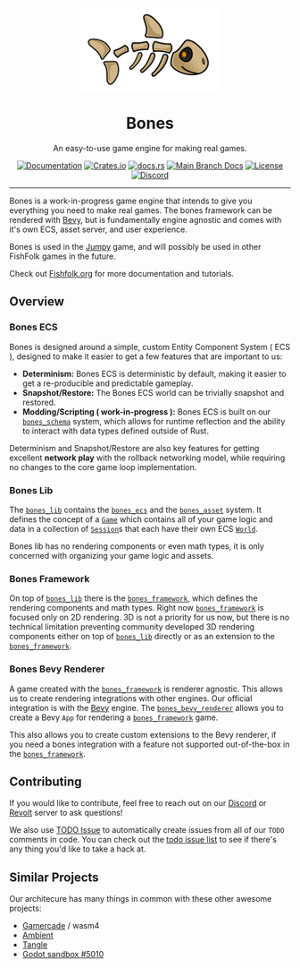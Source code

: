 <div align="center">
<img src="https://raw.githubusercontent.com/fishfolk/bones_branding/main/renders/logo-rect.svg" align="center" width="250px" />
<h1>Bones</h1>

An easy-to-use game engine for making real games.

[![Documentation](https://img.shields.io/badge/documentation-fishfolk.org-green.svg?labelColor=1e1c24&color=f3ee7a)](https://fishfolk.org/bones/overview/introduction/)
[![Crates.io](https://img.shields.io/crates/v/bones_lib?labelColor=1e1c24)](https://crates.io/crates/bones_lib)
[![docs.rs](https://img.shields.io/docsrs/bones_framework?label=API%20Docs&labelColor=1e1c24)](https://docs.rs/bones_framework)
[![Main Branch Docs](https://img.shields.io/badge/API_Docs-Main_Branch-blue?labelColor=1e1c24&color=red)](https://fishfolk.github.io/bones/rustdoc/bones_framework/index.html)
[![License](https://img.shields.io/badge/License-MIT%20or%20Apache%202-green.svg?label=license&labelColor=1e1c24&color=34925e)](./LICENSE)
[![Discord](https://img.shields.io/badge/chat-on%20discord-green.svg?logo=discord&logoColor=fff&labelColor=1e1c24&color=8d5b3f)][Discord]

<hr />

</div>

Bones is a work-in-progress game engine that intends to give you everything you need to make real games. The bones framework can be rendered with [Bevy], but is fundamentally engine agnostic and comes with it's own ECS, asset server, and user experience.

Bones is used in the [Jumpy] game, and will possibly be used in other FishFolk games in the future.

Check out [Fishfolk.org] for more documentation and tutorials.

[fishfolk.org]: https://fishfolk.org
[bevy]: https://bevyengine.org
[jumpy]: https://github.com/fishfolk/jumpy
[discord]: https://discord.gg/4smxjcheE5
[revolt]: https://weird.dev/invite/ZagXxrS4

## Overview

### Bones ECS

Bones is designed around a simple, custom Entity Component System ( ECS ), designed to make it easier to get a few features that are important to us:

- **Determinism:** Bones ECS is deterministic by default, making it easier to get a re-producible and predictable gameplay.
- **Snapshot/Restore:** The Bones ECS world can be trivially snapshot and restored.
- **Modding/Scripting ( work-in-progress ):** Bones ECS is built on our [`bones_schema`] system, which allows for runtime reflection and the ability to interact with data types defined outside of Rust.

[`bones_schema`]: https://fishfolk.github.io/bones/rustdoc/bones_schema/index.html

Determinism and Snapshot/Restore are also key features for getting excellent **network play** with the rollback networking model, while requiring no changes to the core game loop implementation.

### Bones Lib

The [`bones_lib`] contains the [`bones_ecs`] and the [`bones_asset`] system. It defines the concept of a [`Game`] which contains all of your game logic and data in a collection of [`Session`]s that each have their own ECS [`World`].

Bones lib has no rendering components or even math types, it is only concerned with organizing your game logic and assets.

[`bones_lib`]: https://fishfolk.github.io/bones/rustdoc/bones_lib/index.html
[`bones_ecs`]: https://fishfolk.github.io/bones/rustdoc/bones_ecs/index.html
[`bones_asset`]: https://fishfolk.github.io/bones/rustdoc/bones_asset/index.html
[`Game`]: https://fishfolk.github.io/bones/rustdoc/bones_lib/struct.Game.html
[`Session`]: https://fishfolk.github.io/bones/rustdoc/bones_lib/struct.Session.html
[`World`]: https://fishfolk.github.io/bones/rustdoc/bones_lib/ecs/struct.World.html

### Bones Framework

On top of [`bones_lib`] there is the [`bones_framework`], which defines the rendering components and math types. Right now [`bones_framework`] is focused only on 2D rendering. 3D is not a priority for us now, but there is no technical limitation preventing community developed 3D rendering components either on top of [`bones_lib`] directly or as an extension to the [`bones_framework`].

[`bones_framework`]: https://fishfolk.github.io/bones/rustdoc/bones_framework/index.html

### Bones Bevy Renderer

A game created with the [`bones_framework`] is renderer agnostic. This allows us to create rendering integrations with other engines. Our official integration is with the [Bevy] engine. The [`bones_bevy_renderer`] allows you to create a Bevy `App` for rendering a [`bones_framework`] game.

This also allows you to create custom extensions to the Bevy renderer, if you need a bones integration with a feature not supported out-of-the-box in the [`bones_framework`].

[`bones_bevy_renderer`]: https://fishfolk.github.io/bones/rustdoc/bones_bevy_renderer/index.html

## Contributing

If you would like to contribute, feel free to reach out on our [Discord] or [Revolt] server to ask questions!

We also use [TODO Issue][tdi] to automatically create issues from all of our `TODO` comments in code. You can check out the [todo issue list][tdil] to see if there's any thing you'd like to take a hack at.

[tdi]: https://github.com/DerJuulsn/todo-issue
[tdil]: https://github.com/fishfolk/bones/issues?q=is%3Aissue+is%3Aopen+label%3Acode%3Atodo

## Similar Projects

Our architecure has many things in common with these other awesome projects:

- [Gamercade](https://github.com/gamercade-io/) / wasm4
- [Ambient](https://github.com/AmbientRun/Ambient)
- [Tangle](https://github.com/kettle11/tangle)
- [Godot sandbox #5010](https://github.com/godotengine/godot-proposals/issues/5010)

